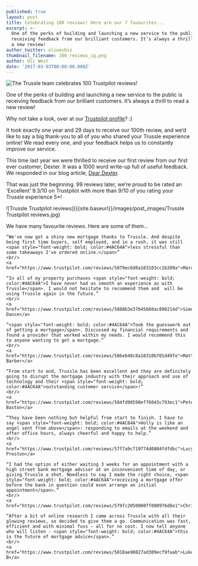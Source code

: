 ```yaml
---
published: true
layout: post
title: Celebrating 100 reviews! Here are our 7 favourites...
excerpt: >-
  One of the perks of building and launching a new service to the public is
  receiving feedback from our brilliant customers. It’s always a thrill to read
  a new review!
author_twitter: oliwesbiz
thumbnail_filename: 100_reviews_ig.png
author: Oli West
date: '2017-03-03T00:00:00.000Z'
---
```

![The Trussle team celebrates 100 Trustpilot reviews!]({{site.baseurl}}/images/post_images/100_reviews_blog.png)

One of the perks of building and launching a new service to the public is receiving feedback from our brilliant customers. It’s always a thrill to read a new review!

Why not take a look, over at our [Trustpilot profile](https://www.trustpilot.com/review/trussle.com)? :)

It took exactly one year and 29 days to receive our 100th review, and we’d like to say a big thank-you to all of you who shared your Trussle experience online! We read every one, and your feedback helps us to constantly improve our service.

This time last year we were thrilled to receive our first review from our first ever customer, Dexter. It was a 1000 word write-up full of useful feedback. We responded in our blog article, [Dear Dexter](https://trussle.com/blog/dear-dexter).

That was just the beginning. 99 reviews later, we’re proud to be rated an ‘Excellent’ 9.3/10 on Trustpilot with more than 9/10 of you rating your Trussle experience 5*!

![Trussle Trustpilot reviews]({{site.baseurl}}/images/post_images/Trussle Trustpilot reviews.jpg)

We have many favourite reviews. Here are some of them…

> <div style="text-align: center">
    “We've now got a shiny new mortgage thanks to Trussle. And despite being first time buyers, self employed, and in a rush, it was still <span style="font-weight: bold; color:#4AC64A">less stressful than some takeaways I've ordered online.</span>”
    <br/>
    <a href="https://www.trustpilot.com/reviews/5879ec6d8a103103cc1b209a">Marcus</a>
    
> <div style="text-align: center">
    “In all of my property purchases <span style="font-weight: bold; color:#4AC64A">I have never had as smooth an experience as with Trussle</span>. I would not hesitate to recommend them and  will be using Trussle again in the future.”
    <br/>
    <a href="https://www.trustpilot.com/reviews/5888b3e37b45660ac890214d">Simon Dance</a>
    
> <div style="text-align: center">
    “<span style="font-weight: bold; color:#4AC64A">Took the guesswork out of getting a mortgage</span>. Discussed my financial requirements and found a provider that worked within my needs. I would recommend this to anyone wanting to get a mortgage.”
    <br/>
    <a href="https://www.trustpilot.com/reviews/586e648c8a10310b701d49fe">Matt Barber</a>
    
> <div style="text-align: center">
    “From start to end, Trussle has been excellent and they are definitely going to disrupt the mortgage industry with their approach and use of technology and their <span style="font-weight: bold; color:#4AC64A">outstanding customer service</span>!”
    <br/>
    <a href="https://www.trustpilot.com/reviews/584fd90590ef76043c793ec1">Pete Baston</a>
 
> <div style="text-align: center">
    “They have been nothing but helpful from start to finish. I have to say <span style="font-weight: bold; color:#4AC64A">Holly is like an angel sent from above</span>: responding to emails at the weekend and after office hours, always cheerful and happy to help.”
    <br/>
    <a href="https://www.trustpilot.com/reviews/57f7a9c719774d0804fdfdbc">Lucy Preston</a>

> <div style="text-align: center">
    “I had the option of either waiting 3 weeks for an appointment with a high street bank mortgage advisor at an inconvenient time of day, or giving Trussle a shot. Needless to say I made the right choice, <span style="font-weight: bold; color:#4AC64A">receiving a mortgage offer before the bank in question could even arrange an initial appointment</span>.”
    <br/>
    <a href="https://www.trustpilot.com/reviews/579fc2050000ff000976d8e1">Chris</a>

> <div style="text-align: center">
    “After a bit of online research I came across Trussle with all their glowing reviews, so decided to give them a go. Communication was fast, efficient and with minimal fuss - all for no cost. I now tell anyone who will listen - <span style="font-weight: bold; color:#4AC64A">this is the future of mortgage advice</span>.”
    <br/>
    <a href="https://www.trustpilot.com/reviews/5818ae90827ad309ecf9faab">Luke B</a>
